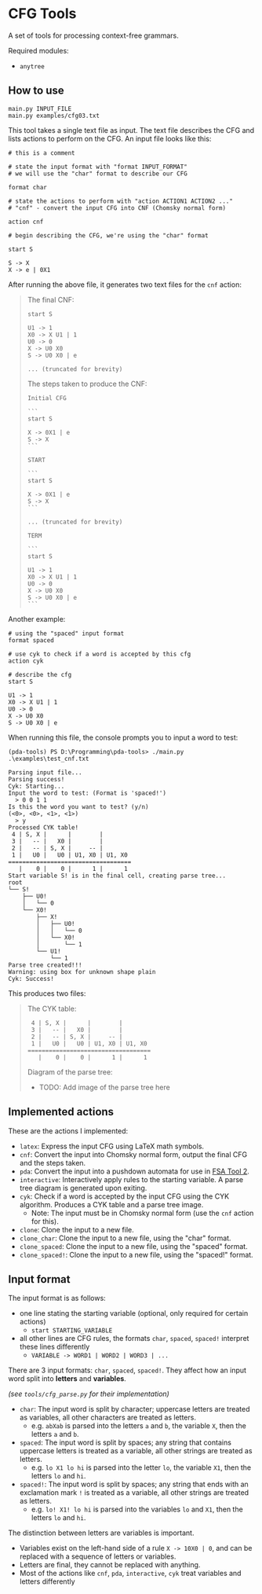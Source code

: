 # CFG Tools

A set of tools for processing context-free grammars.

Required modules:

- `anytree`

## How to use

```
main.py INPUT_FILE
main.py examples/cfg03.txt
```

This tool takes a single text file as input. The text file describes the CFG and lists actions to perform on the CFG. An input file looks like this:

```
# this is a comment

# state the input format with "format INPUT_FORMAT"
# we will use the "char" format to describe our CFG

format char

# state the actions to perform with "action ACTION1 ACTION2 ..."
# "cnf" - convert the input CFG into CNF (Chomsky normal form)

action cnf

# begin describing the CFG, we're using the "char" format

start S

S -> X
X -> e | 0X1
```

After running the above file, it generates two text files for the `cnf` action:

> The final CNF:
> 
> ```
> start S
> 
> U1 -> 1
> X0 -> X U1 | 1
> U0 -> 0
> X -> U0 X0
> S -> U0 X0 | e
> 
> ... (truncated for brevity)
> ```
> 
> The steps taken to produce the CNF:
> 
> ~~~
> Initial CFG
> 
> ```
> start S
> 
> X -> 0X1 | e
> S -> X
> ```
> 
> START
> 
> ```
> start S
> 
> X -> 0X1 | e
> S -> X
> ```
> 
> ... (truncated for brevity)
> 
> TERM
> 
> ```
> start S
> 
> U1 -> 1
> X0 -> X U1 | 1
> U0 -> 0
> X -> U0 X0
> S -> U0 X0 | e
> ```
> ~~~

Another example:

```
# using the "spaced" input format
format spaced

# use cyk to check if a word is accepted by this cfg
action cyk

# describe the cfg
start S

U1 -> 1
X0 -> X U1 | 1
U0 -> 0
X -> U0 X0
S -> U0 X0 | e
```

When running this file, the console prompts you to input a word to test:

```
(pda-tools) PS D:\Programming\pda-tools> ./main.py .\examples\test_cnf.txt

Parsing input file... 
Parsing success! 
Cyk: Starting...
Input the word to test: (Format is 'spaced!')
  > 0 0 1 1 
Is this the word you want to test? (y/n) 
(<0>, <0>, <1>, <1>)
  > y 
Processed CYK table! 
 4 | S, X |      |        |
 3 |   -- |   X0 |        |
 2 |   -- | S, X |     -- |
 1 |   U0 |   U0 | U1, X0 | U1, X0
===================================
   |    0 |    0 |      1 |      1
Start variable S! is in the final cell, creating parse tree...
root
└── S!
    ├── U0!
    │   └── 0
    └── X0!
        ├── X!
        │   ├── U0!
        │   │   └── 0
        │   └── X0!
        │       └── 1
        └── U1!
            └── 1
Parse tree created!!!
Warning: using box for unknown shape plain
Cyk: Success!
```

This produces two files:

> The CYK table:
> 
> ```
>  4 | S, X |      |        |        
>  3 |   -- |   X0 |        |        
>  2 |   -- | S, X |     -- |        
>  1 |   U0 |   U0 | U1, X0 | U1, X0 
> ===================================
>    |    0 |    0 |      1 |      1 
> ```
> 
> Diagram of the parse tree:
> 
> - TODO: Add image of the parse tree here

## Implemented actions

These are the actions I implemented:

- `latex`: Express the input CFG using LaTeX math symbols.
- `cnf`: Convert the input into Chomsky normal form, output the final CFG and the steps taken.
- `pda`: Convert the input into a pushdown automata for use in [FSA Tool 2](https://github.com/jamesWalker55/fsa-tools-2).
- `interactive`: Interactively apply rules to the starting variable. A parse tree diagram is generated upon exiting.
- `cyk`: Check if a word is accepted by the input CFG using the CYK algorithm. Produces a CYK table and a parse tree image.
  - Note: The input must be in Chomsky normal form (use the `cnf` action for this).
- `clone`: Clone the input to a new file.
- `clone_char`: Clone the input to a new file, using the "char" format.
- `clone_spaced`: Clone the input to a new file, using the "spaced" format.
- `clone_spaced!`: Clone the input to a new file, using the "spaced!" format.

## Input format

The input format is as follows:

- one line stating the starting variable (optional, only required for certain actions)
  - `start STARTING_VARIABLE`
- all other lines are CFG rules, the formats `char`, `spaced`, `spaced!` interpret these lines differently
  - `VARIABLE -> WORD1 | WORD2 | WORD3 | ...`

There are 3 input formats: `char`, `spaced`, `spaced!`. They affect how an input word split into **letters** and **variables**.

_(see `tools/cfg_parse.py` for their implementation)_

- `char`: The input word is split by character; uppercase letters are treated as variables, all other characters are treated as letters.
  - e.g. `abXab` is parsed into the letters `a` and `b`, the variable `X`, then the letters `a` and `b`.
- `spaced`: The input word is split by spaces; any string that contains uppercase letters is treated as a variable, all other strings are treated as letters.
  - e.g. `lo X1 lo hi` is parsed into the letter `lo`, the variable `X1`, then the letters `lo` and `hi`.
- `spaced!`: The input word is split by spaces; any string that ends with an exclamation mark `!` is treated as a variable, all other strings are treated as letters.
  - e.g. `lo! X1! lo hi` is parsed into the variables `lo` and `X1`, then the letters `lo` and `hi`.

The distinction between letters are variables is important.

- Variables exist on the left-hand side of a rule `X -> 10X0 | 0`, and can be replaced with a sequence of letters or variables.
- Letters are final, they cannot be replaced with anything.
- Most of the actions like `cnf`, `pda`, `interactive`, `cyk` treat variables and letters differently
